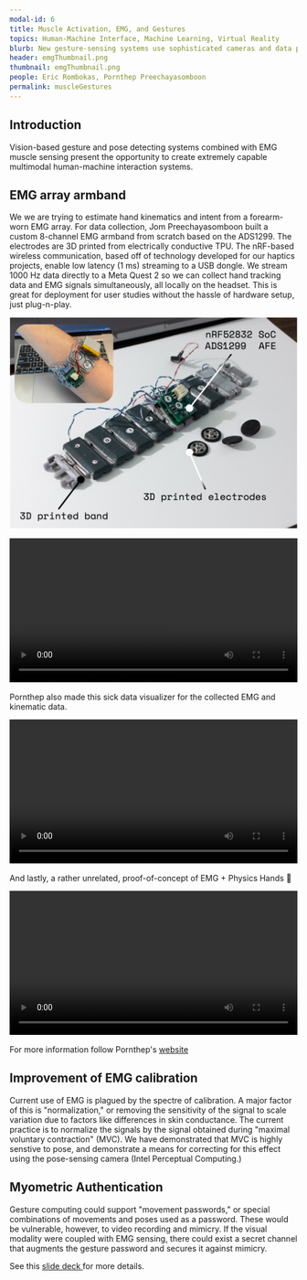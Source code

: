 ```yaml
---
modal-id: 6
title: Muscle Activation, EMG, and Gestures
topics: Human-Machine Interface, Machine Learning, Virtual Reality
blurb: New gesture-sensing systems use sophisticated cameras and data processing to achieve in-air interaction with computer systems and interaction with virtual and augmented reality. A key feature of human movement, however, is invisible to these cameras- the activation of the muscles. Electromyography (EMG) can sense the activation of muscles, but it is difficult to infer pose and movement from EMG alone. These two complementary technologies can be combined to improve human-machine interaction.
header: emgThumbnail.png
thumbnail: emgThumbnail.png
people: Eric Rombokas, Pornthep Preechayasomboon
permalink: muscleGestures
---
```

## Introduction
Vision-based gesture and pose detecting systems combined with EMG muscle sensing present the opportunity to create extremely capable multimodal human-machine interaction systems.

## EMG array armband
We we are trying to estimate hand kinematics and intent from a forearm-worn EMG array. For data collection, Jom Preechayasomboon built a custom 8-channel EMG armband from scratch based on the ADS1299. The electrodes are 3D printed from electrically conductive TPU. The nRF-based wireless communication, based off of technology developed for our haptics projects, enable low latency (1 ms) streaming to a USB dongle. We stream 1000 Hz data directly to a Meta Quest 2 so we can collect hand tracking data and EMG signals simultaneously, all locally on the headset. This is great for deployment for user studies without the hassle of hardware setup, just plug-n-play.

<p><img src="/media/emgBandPrototype.jpg" alt="EMG Band Prototype" /></p>

<video width="100%" controls="">
     <source src="//user-images.githubusercontent.com/25041773/157564522-c7b8c7fa-c504-42df-85a7-2076a20988bc.mp4" />
</video>


<p>Pornthep also made this sick data visualizer for the collected EMG and kinematic data.</p>

<video width="100%" controls="">
     <source src="//user-images.githubusercontent.com/25041773/157564826-d1eea89a-9a4d-4ef1-ba22-0f7e73195a99.mp4" />
</video>

<p>And lastly, a rather unrelated, proof-of-concept of EMG + Physics Hands 🤝</p>

<video width="100%" controls="">
     <source src="//user-images.githubusercontent.com/25041773/159648690-ab742d24-0c57-467c-bf16-f396df00cb52.mp4" />
</video>

For more information follow Pornthep's <a href="https://pornthep.com/">website</a>


## Improvement of EMG calibration
Current use of EMG is plagued by the spectre of calibration. A major factor of this is "normalization," or removing the sensitivity of the signal to scale variation due to factors like differences in skin conductance. The current practice is to normalize the signals by the signal obtained during "maximal voluntary contraction" (MVC). We have demonstrated that MVC is highly senstive to pose, and demonstrate a means for correcting for this effect using the pose-sensing camera (Intel Perceptual Computing.)

## Myometric Authentication
Gesture computing could support "movement passwords," or special combinations of movements and poses used as a password. These would be vulnerable, however, to video recording and mimicry. If the visual modality were coupled with EMG sensing, there could exist a secret channel that augments the gesture password and secures it against mimicry.

See this <a href="media/JustEMGSlidesFromCSNEPresentation.pptx">slide deck </a> for more details.
